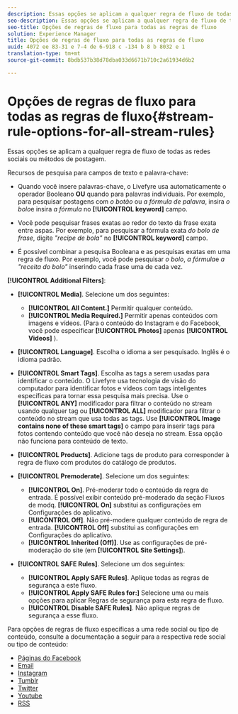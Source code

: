 ```yaml
---
description: Essas opções se aplicam a qualquer regra de fluxo de todas as redes sociais ou métodos de postagem.
seo-description: Essas opções se aplicam a qualquer regra de fluxo de todas as redes sociais ou métodos de postagem.
seo-title: Opções de regras de fluxo para todas as regras de fluxo
solution: Experience Manager
title: Opções de regras de fluxo para todas as regras de fluxo
uuid: 4072 ee 83-31 e 7-4 de 6-918 c -134 b 8 b 8032 e 1
translation-type: tm+mt
source-git-commit: 8bdb537b38d78dba033d6671b710c2a61934d6b2

---
```



# Opções de regras de fluxo para todas as regras de fluxo{#stream-rule-options-for-all-stream-rules}

Essas opções se aplicam a qualquer regra de fluxo de todas as redes sociais ou métodos de postagem.

Recursos de pesquisa para campos de texto e palavra-chave:

* Quando você insere palavras-chave, o Livefyre usa automaticamente o operador Booleano **OU** quando para palavras individuais. Por exemplo, para pesquisar postagens com *o botão* ou *a fórmula de palavra*, insira *o bolo*e insira *a fórmula* no **[!UICONTROL keyword]** campo.

* Você pode pesquisar frases exatas ao redor do texto da frase exata entre aspas. Por exemplo, para pesquisar a fórmula exata *do bolo de frase*, digite *&quot;recipe de bola&quot;* no **[!UICONTROL keyword]** campo.

* É possível combinar a pesquisa Booleana e as pesquisas exatas em uma regra de fluxo. Por exemplo, você pode pesquisar *o bolo*, *a fórmula*e *a &quot;receita do bolo&quot;* inserindo cada frase uma de cada vez.

**[!UICONTROL Additional Filters]**:

* **[!UICONTROL Media]**. Selecione um dos seguintes:

   * **[!UICONTROL All Content.]** Permitir qualquer conteúdo.
   * **[!UICONTROL Media Required.]** Permitir apenas conteúdos com imagens e vídeos. (Para o conteúdo do Instagram e do Facebook, você pode especificar **[!UICONTROL Photos]** apenas **[!UICONTROL Videos]** ).

* **[!UICONTROL Language]**. Escolha o idioma a ser pesquisado. Inglês é o idioma padrão.
* **[!UICONTROL Smart Tags]**. Escolha as tags a serem usadas para identificar o conteúdo. O Livefyre usa tecnologia de visão do computador para identificar fotos e vídeos com tags inteligentes específicas para tornar essa pesquisa mais precisa. Use o **[!UICONTROL ANY]** modificador para filtrar o conteúdo no stream usando qualquer tag ou **[!UICONTROL ALL]** modificador para filtrar o conteúdo no stream que usa todas as tags. Use **[!UICONTROL Image contains none of these smart tags]** o campo para inserir tags para fotos contendo conteúdo que você não deseja no stream. Essa opção não funciona para conteúdo de texto.

* **[!UICONTROL Products]**. Adicione tags de produto para corresponder à regra de fluxo com produtos do catálogo de produtos.
* **[!UICONTROL Premoderate]**. Selecione um dos seguintes:

   * **[!UICONTROL On]**. Pré-moderar todo o conteúdo da regra de entrada. É possível exibir conteúdo pré-moderado da seção Fluxos de modq. **[!UICONTROL On]** substitui as configurações em Configurações do aplicativo.
   * **[!UICONTROL Off]**. Não pré-modere qualquer conteúdo de regra de entrada. **[!UICONTROL Off]** substitui as configurações em Configurações do aplicativo.
   * **[!UICONTROL Inherited (Off)]**. Use as configurações de pré-moderação do site (em **[!UICONTROL Site Settings]**).

* **[!UICONTROL SAFE Rules]**. Selecione um dos seguintes:
   * **[!UICONTROL Apply SAFE Rules]**. Aplique todas as regras de segurança a este fluxo.
   * **[!UICONTROL Apply SAFE Rules for:]** Selecione uma ou mais opções para aplicar Regras de segurança para esta regra de fluxo.
   * **[!UICONTROL Disable SAFE Rules]**. Não aplique regras de segurança a esse fluxo.

Para opções de regras de fluxo específicas a uma rede social ou tipo de conteúdo, consulte a documentação a seguir para a respectiva rede social ou tipo de conteúdo:

* [Páginas do Facebook](../c-streams/c-facebook-page-rules.md#c_facebook_page_rules)
* [Email](../c-streams/c-email-rules.md#c_email_rules)
* [Instagram](../c-streams/c-instagram-rules.md#c_instagram_rules)
* [Tumblr](../c-streams/c-tumblr-rules.md#c_tumblr_rules)
* [Twitter](../c-streams/c-twitter-rules.md#c_twitter_rules)
* [Youtube](../c-streams/c-youtube-rules/c-youtube-rules.md#c_youtube_rules)
* [RSS](../c-streams/c-rss-rules-streams.md#c_rss_rules_streams)
